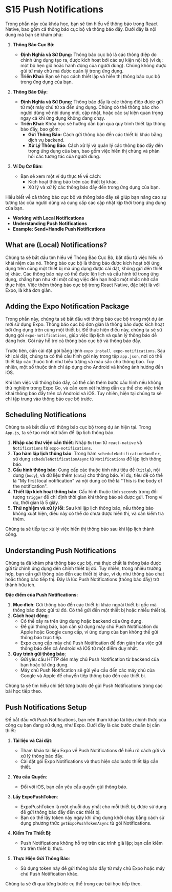 # S15 Push Notifications

Trong phần này của khóa học, bạn sẽ tìm hiểu về thông báo trong React Native, bao gồm cả thông báo cục bộ và thông báo đẩy. Dưới đây là nội dung mà bạn sẽ khám phá:

1. **Thông Báo Cục Bộ:**

    - **Định Nghĩa và Sử Dụng:** Thông báo cục bộ là các thông điệp do chính ứng dụng tạo ra, được kích hoạt bởi các sự kiện nội bộ (ví dụ: một bộ hẹn giờ hoặc hành động của người dùng). Chúng không được gửi từ máy chủ mà được quản lý trong ứng dụng.
    - **Triển Khai:** Bạn sẽ học cách thiết lập và hiển thị thông báo cục bộ trong ứng dụng của bạn.

2. **Thông Báo Đẩy:**

    - **Định Nghĩa và Sử Dụng:** Thông báo đẩy là các thông điệp được gửi từ một máy chủ từ xa đến ứng dụng. Chúng có thể thông báo cho người dùng về nội dung mới, cập nhật, hoặc các sự kiện quan trọng ngay cả khi ứng dụng không đang chạy.
    - **Triển Khai:** Khóa học sẽ hướng dẫn bạn qua quy trình thiết lập thông báo đẩy, bao gồm:
        - **Gửi Thông Báo:** Cách gửi thông báo đến các thiết bị khác bằng dịch vụ backend.
        - **Xử Lý Thông Báo:** Cách xử lý và quản lý các thông báo đẩy đến trong ứng dụng của bạn, bao gồm việc hiển thị chúng và phản hồi các tương tác của người dùng.

3. **Ví Dụ Cơ Bản:**
    - Bạn sẽ xem một ví dụ thực tế về cách:
        - Kích hoạt thông báo trên các thiết bị khác.
        - Xử lý và xử lý các thông báo đẩy đến trong ứng dụng của bạn.

Hiểu biết về cả thông báo cục bộ và thông báo đẩy sẽ giúp bạn nâng cao sự tương tác của người dùng và cung cấp các cập nhật kịp thời trong ứng dụng của bạn.

-   **Working with Local Notifications**
-   **Understanding Push Notifications**
-   **Example: Send+Handle Push Notifications**

## What are (Local) Notifications?

Chúng ta sẽ bắt đầu tìm hiểu về Thông Báo Cục Bộ, bắt đầu từ việc hiểu rõ khái niệm của nó. Thông báo cục bộ là thông báo được kích hoạt bởi ứng dụng trên cùng một thiết bị mà ứng dụng được cài đặt, không gửi đến thiết bị khác. Các thông báo này có thể được lên lịch và cấu hình từ trong ứng dụng, chẳng hạn như khi một công việc đến hạn hoặc một nhắc nhở cần thực hiện. Việc thêm thông báo cục bộ trong React Native, đặc biệt là với Expo, là khá đơn giản.

## Adding the Expo Notification Package

Trong phần này, chúng ta sẽ bắt đầu với thông báo cục bộ trong một dự án mới sử dụng Expo. Thông báo cục bộ đơn giản là thông báo được kích hoạt bởi ứng dụng trên cùng một thiết bị. Để thực hiện điều này, chúng ta sẽ sử dụng gói `expo-notifications`, giúp việc lập lịch và quản lý thông báo dễ dàng hơn. Gói này hỗ trợ cả thông báo cục bộ và thông báo đẩy.

Trước tiên, cần cài đặt gói bằng lệnh `expo install expo-notifications`. Sau khi cài đặt, chúng ta có thể cấu hình gói này trong tệp `app.json`, nơi có thể thiết lập các thuộc tính như biểu tượng và màu sắc cho thông báo. Tuy nhiên, một số thuộc tính chỉ áp dụng cho Android và không ảnh hưởng đến iOS.

Khi làm việc với thông báo đẩy, có thể cần thêm bước cấu hình nếu không thử nghiệm trong Expo Go, và cần xem xét hướng dẫn cụ thể cho việc triển khai thông báo đẩy trên cả Android và iOS. Tuy nhiên, hiện tại chúng ta sẽ chỉ tập trung vào thông báo cục bộ trước.

## Scheduling Notifications

Chúng ta sẽ bắt đầu với thông báo cục bộ trong dự án hiện tại. Trong `App.js`, ta sẽ tạo một nút bấm để lập lịch thông báo.

1. **Nhập các thư viện cần thiết**: Nhập `Button` từ `react-native` và `Notifications` từ `expo-notifications`.
2. **Tạo hàm lập lịch thông báo**: Trong hàm `scheduleNotificationHandler`, sử dụng `scheduleNotificationAsync` từ `Notifications` để lập lịch thông báo.
3. **Cấu hình thông báo**: Cung cấp các thuộc tính như tiêu đề (`title`), nội dung (`body`), và dữ liệu thêm (`data`) cho thông báo. Ví dụ, tiêu đề có thể là "My first local notification" và nội dung có thể là "This is the body of the notification".
4. **Thiết lập kích hoạt thông báo**: Cấu hình thuộc tính `seconds` trong đối tượng `trigger` để chỉ định thời gian khi thông báo sẽ được gửi. Trong ví dụ, thời gian là 5 giây.
5. **Thử nghiệm và xử lý lỗi**: Sau khi lập lịch thông báo, nếu thông báo không xuất hiện, điều này có thể do chưa được hiển thị, và cần kiểm tra thêm.

Chúng ta sẽ tiếp tục xử lý việc hiển thị thông báo sau khi lập lịch thành công.

## Understanding Push Notifications

Chúng ta đã khám phá thông báo cục bộ, mà thực chất là thông báo được gửi từ chính ứng dụng đến chính thiết bị đó. Tuy nhiên, trong nhiều trường hợp, bạn cần gửi thông báo đến các thiết bị khác, ví dụ như thông báo chat hoặc thông báo tiếp thị. Đây là lúc Push Notifications (thông báo đẩy) trở thành hữu ích.

**Đặc điểm của Push Notifications:**

1. **Mục đích**: Gửi thông báo đến các thiết bị khác ngoài thiết bị gốc mà thông báo được gửi từ đó. Có thể gửi đến một thiết bị hoặc nhiều thiết bị.
2. **Cách hoạt động**:
    - Có thể xảy ra trên ứng dụng hoặc backend của ứng dụng.
    - Để gửi thông báo, bạn cần sử dụng máy chủ Push Notification do Apple hoặc Google cung cấp, vì ứng dụng của bạn không thể gửi thông báo trực tiếp.
    - Expo cung cấp máy chủ Push Notification để đơn giản hóa việc gửi thông báo đến cả Android và iOS từ một điểm duy nhất.
3. **Quy trình gửi thông báo**:
    - Gửi yêu cầu HTTP đến máy chủ Push Notification từ backend của bạn hoặc từ ứng dụng.
    - Máy chủ Push Notification sẽ gửi yêu cầu đến các máy chủ của Google và Apple để chuyển tiếp thông báo đến các thiết bị.

Chúng ta sẽ tìm hiểu chi tiết từng bước để gửi Push Notifications trong các bài học tiếp theo.

## Push Notifications Setup

Để bắt đầu với Push Notifications, bạn nên tham khảo tài liệu chính thức của công cụ bạn đang sử dụng, như Expo. Dưới đây là các bước chuẩn bị cần thiết:

1. **Tài liệu và Cài đặt**:

    - Tham khảo tài liệu Expo về Push Notifications để hiểu rõ cách gửi và xử lý thông báo đẩy.
    - Cài đặt gói Expo Notifications và thực hiện các bước thiết lập cần thiết.

2. **Yêu cầu Quyền**:

    - Đối với iOS, bạn cần yêu cầu quyền gửi thông báo.

3. **Lấy ExpoPushToken**:

    - ExpoPushToken là một chuỗi duy nhất cho mỗi thiết bị, được sử dụng để gửi thông báo đẩy đến các thiết bị.
    - Bạn có thể lấy token này ngay khi ứng dụng khởi chạy bằng cách sử dụng phương thức `getExpoPushTokenAsync` từ gói Notifications.

4. **Kiểm Tra Thiết Bị**:

    - Push Notifications không hỗ trợ trên các trình giả lập; bạn cần kiểm tra trên thiết bị thực.

5. **Thực Hiện Gửi Thông Báo**:
    - Sử dụng token này để gửi thông báo đẩy từ máy chủ Expo hoặc máy chủ Push Notification khác.

Chúng ta sẽ đi qua từng bước cụ thể trong các bài học tiếp theo.
